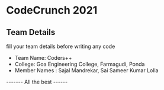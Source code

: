 # CodeCrunch 2021

## Team Details

fill your team details before writing any code

- Team Name: Coders++ 
- College: Goa Engineering College, Farmagudi, Ponda
- Member Names : Sajal Mandrekar, Sai Sameer Kumar Lolla


------- All the best ------

